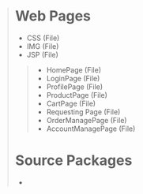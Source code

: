 > # Web Pages
> - CSS (File)
> - IMG (File)
> - JSP (File)
>> - HomePage (File)
>> - LoginPage (File)
>> - ProfilePage (File)
>> - ProductPage (File)
>> - CartPage (File)
>> - Requesting Page (File)
>> - OrderManagePage (File)
>> - AccountManagePage (File)
> # Source Packages
> - 
